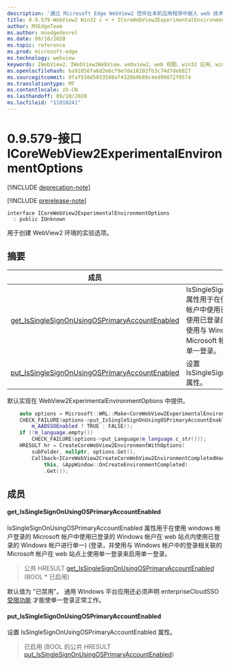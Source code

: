 ```yaml
---
description: '通过 Microsoft Edge WebView2 控件在本机应用程序中嵌入 web 技术 (HTML、CSS 和 JavaScript) '
title: 0.9.579-WebView2 Win32 c + + ICoreWebView2ExperimentalEnvironmentOptions
author: MSEdgeTeam
ms.author: msedgedevrel
ms.date: 09/10/2020
ms.topic: reference
ms.prod: microsoft-edge
ms.technology: webview
keywords: IWebView2、IWebView2WebView、webview2、web 视图、win32 应用、win32、edge、ICoreWebView2、ICoreWebView2Controller、浏览器控件、边缘 html、ICoreWebView2ExperimentalEnvironmentOptions
ms.openlocfilehash: ba91056fa6d2e6cf9e7da18202fb3c74d7deb827
ms.sourcegitcommit: 0faf538d5033508af4320b9b89c4ed99872f0574
ms.translationtype: MT
ms.contentlocale: zh-CN
ms.lasthandoff: 09/10/2020
ms.locfileid: "11010241"
---
```

# 0.9.579-接口 ICoreWebView2ExperimentalEnvironmentOptions 

[!INCLUDE [deprecation-note](../../includes/deprecation-note.md)]

[!INCLUDE [prerelease-note](../../includes/prerelease-note.md)]

```
interface ICoreWebView2ExperimentalEnvironmentOptions
  : public IUnknown
```

用于创建 WebView2 环境的实验选项。

## 摘要

 成员                        | 描述
--------------------------------|---------------------------------------------
[get_IsSingleSignOnUsingOSPrimaryAccountEnabled](#get_issinglesignonusingosprimaryaccountenabled) | IsSingleSignOnUsingOSPrimaryAccountEnabled 属性用于在使用 windows 帐户登录的 Microsoft 帐户中使用已登录的 Windows 帐户在 web 站点内使用已登录的 Windows 帐户进行单一)  (登录，并使用与 Windows 帐户中的登录相关联的 Microsoft 帐户在 web 站点上使用单一登录来启用单一登录。
[put_IsSingleSignOnUsingOSPrimaryAccountEnabled](#put_issinglesignonusingosprimaryaccountenabled) | 设置 IsSingleSignOnUsingOSPrimaryAccountEnabled 属性。

默认实现在 WebView2ExperimentalEnvironmentOptions 中提供。

```cpp
    auto options = Microsoft::WRL::Make<CoreWebView2ExperimentalEnvironmentOptions>();
    CHECK_FAILURE(options->put_IsSingleSignOnUsingOSPrimaryAccountEnabled(
        m_AADSSOEnabled ? TRUE : FALSE));
    if (!m_language.empty())
        CHECK_FAILURE(options->put_Language(m_language.c_str()));
    HRESULT hr = CreateCoreWebView2EnvironmentWithOptions(
        subFolder, nullptr, options.Get(),
        Callback<ICoreWebView2CreateCoreWebView2EnvironmentCompletedHandler>(
            this, &AppWindow::OnCreateEnvironmentCompleted)
            .Get());
```

## 成员

#### get_IsSingleSignOnUsingOSPrimaryAccountEnabled 

IsSingleSignOnUsingOSPrimaryAccountEnabled 属性用于在使用 windows 帐户登录的 Microsoft 帐户中使用已登录的 Windows 帐户在 web 站点内使用已登录的 Windows 帐户进行单一)  (登录，并使用与 Windows 帐户中的登录相关联的 Microsoft 帐户在 web 站点上使用单一登录来启用单一登录。

> 公共 HRESULT [get_IsSingleSignOnUsingOSPrimaryAccountEnabled](#get_issinglesignonusingosprimaryaccountenabled) (BOOL * 已启用) 

默认值为 "已禁用"。 通用 Windows 平台应用还必须声明 enterpriseCloudSSO [受限功能](https://docs.microsoft.com/windows/uwp/packaging/app-capability-declarations#restricted-capabilities) 才能使单一登录正常工作。

#### put_IsSingleSignOnUsingOSPrimaryAccountEnabled 

设置 IsSingleSignOnUsingOSPrimaryAccountEnabled 属性。

> 已启用 (BOOL 的公共 HRESULT [put_IsSingleSignOnUsingOSPrimaryAccountEnabled](#put_issinglesignonusingosprimaryaccountenabled)) 

